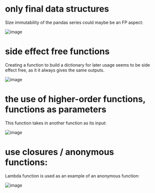 # only final data structures

Size immutability of the pandas series could maybe be an FP aspect:

![image](https://user-images.githubusercontent.com/73293783/153755377-17a66f61-5867-4d1e-a35d-bcc4484700a9.png)



# side effect free functions

Creating a function to build a dictionary for later usage seems to be side effect free, as it it always gives the same outputs.


![image](https://user-images.githubusercontent.com/73293783/153755838-9a2c7e32-f4cc-4d2a-92fa-9691e0a2457f.png)



# the use of higher-order functions, functions as parameters

This function takes in another function as its input:

![image](https://user-images.githubusercontent.com/73293783/153756272-bcd87f7b-b44a-4ab2-a22f-97b2968f0dc6.png)



# use closures / anonymous functions:

Lambda function is used as an example of an anonymous function:

![image](https://user-images.githubusercontent.com/73293783/153751564-6e72859a-a154-48ce-b4c3-25dc2fe98285.png)

